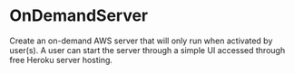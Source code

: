 # OnDemandServer
Create an on-demand AWS server that will only run when activated by user(s). A user can start the server through a simple UI accessed through free Heroku server hosting.
